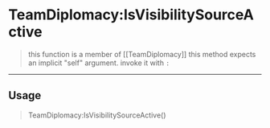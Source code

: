 # TeamDiplomacy:IsVisibilitySourceActive
> this function is a member of [[TeamDiplomacy]]
> this method expects an implicit "self" argument. invoke it with `:`
-----
## Usage
> TeamDiplomacy:IsVisibilitySourceActive()
